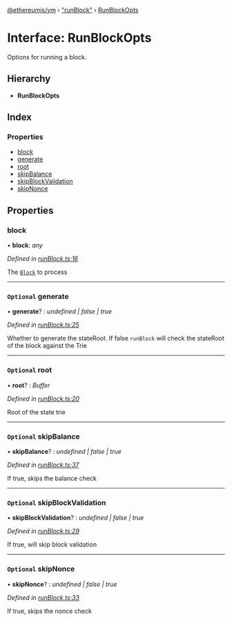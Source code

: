 [@ethereumjs/vm](../README.md) › ["runBlock"](../modules/_runblock_.md) › [RunBlockOpts](_runblock_.runblockopts.md)

# Interface: RunBlockOpts

Options for running a block.

## Hierarchy

* **RunBlockOpts**

## Index

### Properties

* [block](_runblock_.runblockopts.md#block)
* [generate](_runblock_.runblockopts.md#optional-generate)
* [root](_runblock_.runblockopts.md#optional-root)
* [skipBalance](_runblock_.runblockopts.md#optional-skipbalance)
* [skipBlockValidation](_runblock_.runblockopts.md#optional-skipblockvalidation)
* [skipNonce](_runblock_.runblockopts.md#optional-skipnonce)

## Properties

###  block

• **block**: *any*

*Defined in [runBlock.ts:16](https://github.com/ethereumjs/ethereumjs-vm/blob/master/packages/vm/lib/runBlock.ts#L16)*

The [`Block`](https://github.com/ethereumjs/ethereumjs-block) to process

___

### `Optional` generate

• **generate**? : *undefined | false | true*

*Defined in [runBlock.ts:25](https://github.com/ethereumjs/ethereumjs-vm/blob/master/packages/vm/lib/runBlock.ts#L25)*

Whether to generate the stateRoot. If false `runBlock` will check the
stateRoot of the block against the Trie

___

### `Optional` root

• **root**? : *Buffer*

*Defined in [runBlock.ts:20](https://github.com/ethereumjs/ethereumjs-vm/blob/master/packages/vm/lib/runBlock.ts#L20)*

Root of the state trie

___

### `Optional` skipBalance

• **skipBalance**? : *undefined | false | true*

*Defined in [runBlock.ts:37](https://github.com/ethereumjs/ethereumjs-vm/blob/master/packages/vm/lib/runBlock.ts#L37)*

If true, skips the balance check

___

### `Optional` skipBlockValidation

• **skipBlockValidation**? : *undefined | false | true*

*Defined in [runBlock.ts:29](https://github.com/ethereumjs/ethereumjs-vm/blob/master/packages/vm/lib/runBlock.ts#L29)*

If true, will skip block validation

___

### `Optional` skipNonce

• **skipNonce**? : *undefined | false | true*

*Defined in [runBlock.ts:33](https://github.com/ethereumjs/ethereumjs-vm/blob/master/packages/vm/lib/runBlock.ts#L33)*

If true, skips the nonce check
